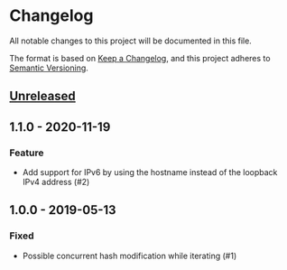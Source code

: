 # Changelog
All notable changes to this project will be documented in this file.

The format is based on [Keep a Changelog](https://keepachangelog.com/en/1.0.0/),
and this project adheres to [Semantic Versioning](https://semver.org/spec/v2.0.0.html).

## [Unreleased]

## 1.1.0 - 2020-11-19
### Feature
-  Add support for IPv6 by using the hostname instead of the loopback IPv4 address (#2)

## 1.0.0 - 2019-05-13
### Fixed
- Possible concurrent hash modification while iterating (#1)

[Unreleased]: https://github.com/jgraichen/multi_process/compare/v1.0.0...HEAD
